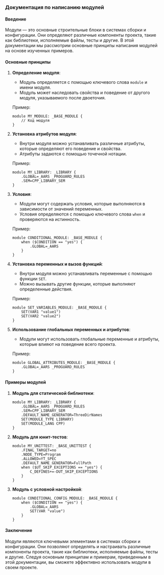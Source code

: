 ### Документация по написанию модулей

#### Введение

Модули — это основные строительные блоки в системах сборки и конфигурации. Они определяют различные компоненты проекта, такие как библиотеки, исполняемые файлы, тесты и другие. В этой документации мы рассмотрим основные принципы написания модулей на основе изученных примеров.

#### Основные принципы

1. **Определение модуля**:
   - Модуль определяется с помощью ключевого слова `module` и имени модуля.
   - Модуль может наследовать свойства и поведение от другого модуля, указываемого после двоеточия.

   Пример:
   ```plaintext
   module MY_MODULE: _BASE_MODULE {
       // Код модуля
   }
   ```

2. **Установка атрибутов модуля**:
   - Внутри модуля можно устанавливать различные атрибуты, которые определяют его поведение и свойства.
   - Атрибуты задаются с помощью точечной нотации.

   Пример:
   ```plaintext
   module MY_LIBRARY: _LIBRARY {
       .GLOBAL=_AARS _PROGUARD_RULES
       .SEM=CPP_LIBRARY_SEM
   }
   ```

3. **Условия**:
   - Модули могут содержать условия, которые выполняются в зависимости от значений переменных.
   - Условия определяются с помощью ключевого слова `when` и проверяются на истинность.

   Пример:
   ```plaintext
   module CONDITIONAL_MODULE: _BASE_MODULE {
       when ($CONDITION == "yes") {
           .GLOBAL=_AARS
       }
   }
   ```

4. **Установка переменных и вызов функций**:
   - Внутри модуля можно устанавливать переменные с помощью функции `SET`.
   - Можно вызывать другие функции, которые выполняют определенные действия.

   Пример:
   ```plaintext
   module SET_VARIABLES_MODULE: _BASE_MODULE {
       SET(VAR1 "value1")
       SET(VAR2 "value2")
   }
   ```

5. **Использование глобальных переменных и атрибутов**:
   - Модули могут использовать глобальные переменные и атрибуты, которые влияют на поведение всего проекта.

   Пример:
   ```plaintext
   module GLOBAL_ATTRIBUTES_MODULE: _BASE_MODULE {
       .GLOBAL=_AARS _PROGUARD_RULES
   }
   ```

#### Примеры модулей

1. **Модуль для статической библиотеки**:
   ```plaintext
   module MY_LIBRARY: _LIBRARY {
       .GLOBAL=_AARS _PROGUARD_RULES
       .SEM=CPP_LIBRARY_SEM
       .DEFAULT_NAME_GENERATOR=ThreeDirNames
       SET(MODULE_TYPE LIBRARY)
       SET(MODULE_LANG CPP)
   }
   ```

2. **Модуль для юнит-тестов**:
   ```plaintext
   module MY_UNITTEST: _BASE_UNITTEST {
       .FINAL_TARGET=no
       .NODE_TYPE=Program
       .ALLOWED=YT_SPEC
       .DEFAULT_NAME_GENERATOR=FullPath
       when ($UT_SKIP_EXCEPTIONS == "yes") {
           C_DEFINES+=-DUT_SKIP_EXCEPTIONS
       }
   }
   ```

3. **Модуль с условной настройкой**:
   ```plaintext
   module CONDITIONAL_CONFIG_MODULE: _BASE_MODULE {
       when ($CONDITION == "yes") {
           .GLOBAL=_AARS
           SET(VAR "value")
       }
   }
   ```

#### Заключение
Модули являются ключевыми элементами в системах сборки и конфигурации. Они позволяют определять и настраивать различные компоненты проекта, такие как библиотеки, исполняемые файлы, тесты и другие. Следуя основным принципам и примерам, приведенным в этой документации, вы сможете эффективно использовать модули в своем проекте.
